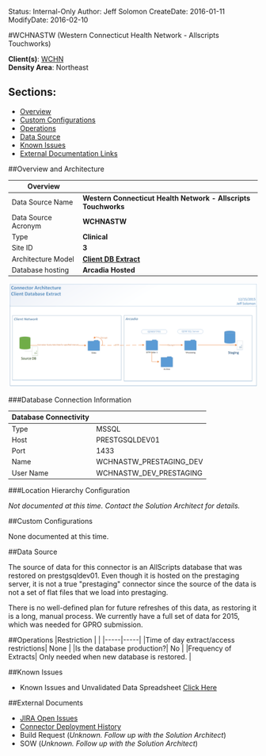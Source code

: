 Status: Internal-Only
Author: Jeff Solomon
CreateDate: 2016-01-11
ModifyDate: 2016-02-10


#WCHNASTW (Western Connecticut Health Network - Allscripts Touchworks)

**Client(s)**: [WCHN](../WCHN.md)  
**Density Area**: Northeast   

## Sections:
* [Overview](#overview-and-architecture)
* [Custom Configurations](#custom-configurations)
* [Operations](#operations)
* [Data Source](#data-source)
* [Known Issues](#known-issues)
* [External Documentation Links](#external-documents)

##Overview and Architecture

| Overview ||
|-----|-----|
| Data Source Name| **Western Connecticut Health Network - Allscripts Touchworks** |
| Data Source Acronym| **WCHNASTW** |
| Type | **Clinical** |
| Site ID | **3** |
| Architecture Model | [**Client DB Extract**](../../Tech_Delivery/Standard-Implementations/Client-DB-Extract.md)|
| Database hosting | **Arcadia Hosted** |


<a href="../../../img/Connector-Client-DB-Extract.png">![](../../img/Connector-Client-DB-Extract.png)</a>

###Database Connection Information  

|Database Connectivity||
|-----|-----|
|Type|MSSQL|
|Host|PRESTGSQLDEV01|
|Port|1433|
|Name|WCHNASTW_PRESTAGING_DEV|
|User Name|WCHNASTW_DEV_PRESTAGING|  


###Location Hierarchy Configuration

*Not documented at this time. Contact the Solution Architect for details.*

##Custom Configurations

None documented at this time. 

##Data Source

The source of data for this connector is an AllScripts database that was restored on prestgsqldev01. Even though it is hosted on the prestaging server, it is not a true "prestaging" connector since the source of the data is not a set of flat files that we load into prestaging. 

There is no well-defined plan for future refreshes of this data, as restoring it is a long, manual process. We currently have a full set of data for 2015, which was needed for GPRO submission. 


##Operations
|Restriction | |
|-----|-----|
|Time of day extract/access restrictions| None |
|Is the database production?| No  |
|Frequency of Extracts| Only needed when new database is restored.  |

##Known Issues

* Known Issues and Unvalidated Data Spreadsheet [Click Here](https://arcadia.app.box.com/files/0/f/1888547619/4._Client_Specific_Material)

##External Documents
- [JIRA Open Issues](https://jira.arcadiasolutions.com/issues/?jql=(labels%20%3D%20WCHNASTW%20or%20%22Data%20Source%20Acronym%22%20~%20WCHNASTW)%20and%20status%20!%3D%20Closed)
- [Connector Deployment History](https://github.com/arcadia/qdw/wiki/connector-version)
- Build Request (*Unknown. Follow up with the Solution Architect*)
- SOW (*Unknown. Follow up with the Solution Architect*)